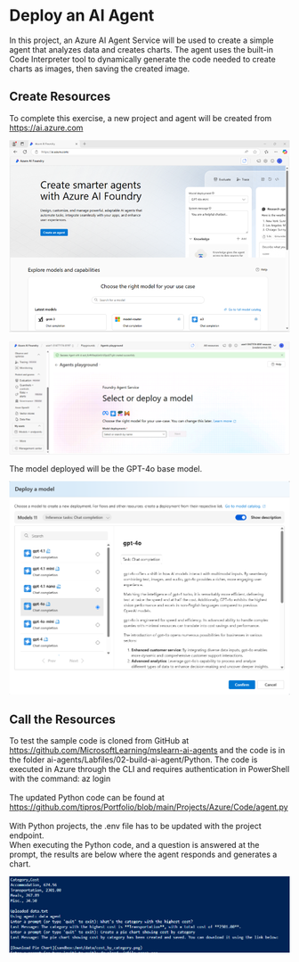 # Deploy an AI Agent

In this project, an Azure AI Agent Service will be used to create a simple agent that analyzes data and creates charts. 
The agent uses the built-in Code Interpreter tool to dynamically generate the code needed to create charts as images, then saving the created image.
 </br>

## Create Resources
To complete this exercise, a new project and agent will be created from https://ai.azure.com
<p><img src="https://github.com/tipros/Portfolio/blob/main/Projects/Azure/Images/Agent/ai-foundry-home.png"/></p>
<p><img src="https://github.com/tipros/Portfolio/blob/main/Projects/Azure/Images/Agent/ai-foundry-agents-playground.png"/></p>
The model deployed will be the GPT-4o base model.
<p><img src="https://github.com/tipros/Portfolio/blob/main/Projects/Azure/Images/Agent/ai-foundry_deploye_gpt4o.png"/></p>

## Call the Resources
To test  the sample code is cloned from GitHub at https://github.com/MicrosoftLearning/mslearn-ai-agents
and the code is in the folder ai-agents/Labfiles/02-build-ai-agent/Python. The code is executed in Azure through the CLI and requires authentication in PowerShell with the command: az login 
</br></br>
The updated Python code can be found at https://github.com/tipros/Portfolio/blob/main/Projects/Azure/Code/agent.py
</br></br>
With Python projects, the .env file has to be updated with the project endpoint.
</br>
When executing the Python code, and a question is answered at the prompt, the results are below where the agent responds and generates a chart.
<p><img src="https://github.com/tipros/Portfolio/blob/main/Projects/Azure/Images/Agent/agent-prompt.png"/></p>
